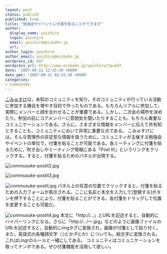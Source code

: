 ```yaml
---
layout: post
status: publish
published: true
title: "勉強会やイベントに付箋を貼ることができます"
author:
  display_name: yoichiro
  login: yoichiro
  email: yoichiro@eisbahn.jp
  url: ''
author_login: yoichiro
author_email: yoichiro@eisbahn.jp
wordpress_id: 447
wordpress_url: http://www.eisbahn.jp/yoichiro/?p=447
date: '2007-09-11 12:15:39 +0900'
date_gmt: '2007-09-11 03:15:39 +0900'
categories:
- Commusuke
---
```


[こみゅすけ](http://commusuke.eisbahn.jp/)は，未知のコミュニティを知り，そのコミュニティが行っている活動に参加する機会を増やす目的で作ったものである。もちろんリアルに参加して，実際にメンバーと顔を合わせることが重要である。しかし，二次会の場所を決めたり，参加の前にコアメンバーに雰囲気を聞いたりすることも，もちろん重要なコミュニケーションである。さらに，さまざまな情報をメンバーに伝えて共有知とすることも，コミュニティにおいて非常に重要な点である。
こみゅすけには，そんな管理外の非定型な情報を扱うために，コミュニティが主催する勉強会やイベントの単位で，付箋を貼ることが可能である。各ミーティングに付箋を貼るために，吹き出しやミーティング情報にある「Post It!」というリンクをクリックする。すると，付箋を貼るためのパネルが出現する。

![commusuke-postit2.jpg](http://www.eisbahn.jp/yoichiro/images/commusuke-postit2.jpg)

![commusuke-postit3.jpg](http://www.eisbahn.jp/yoichiro/images/commusuke-postit3.jpg)

![commusuke-postit.jpg](http://www.eisbahn.jp/yoichiro/images/commusuke-postit.jpg)
パネル上の任意の位置でクリックすると，付箋を貼るための入力フォームが表示される。ここに名前と本文を入力して[登録する]ボタンを押下することにより，付箋を貼ることができる。各付箋をドラッグして位置を変更することも可能だ。

![commusuke-postit4.jpg](http://www.eisbahn.jp/yoichiro/images/commusuke-postit4.jpg)
本文に「http://...」とURLを記述すると，自動的にハイパーリンクになる。さらに「http://.../〜.jpg」などのように画像ファイルのURLを記述すると，自動的にimgタグに変換され，画像が付箋として貼り付く。また，英語式の各種顔文字（:)とか:Pとか）についても，絵文字に変換される。これはLingrのルールと一緒にしてある。
コミュニティはコミュニケーションを取ってナンボである。ぜひ付箋機能を活用して欲しい。
